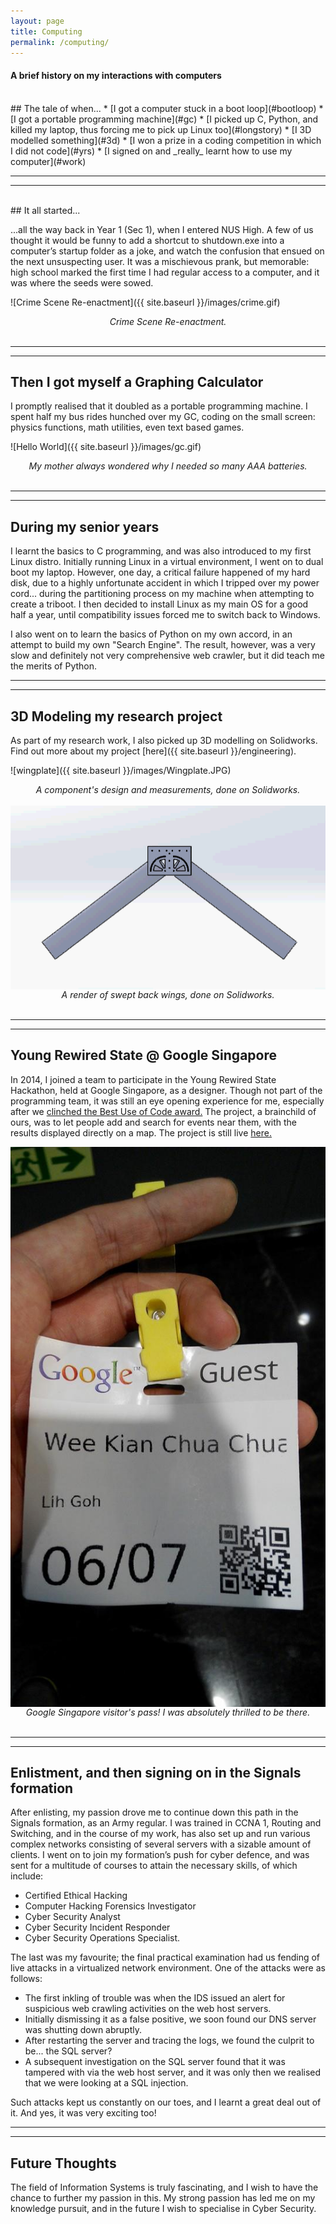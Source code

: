 ```yaml
---
layout: page
title: Computing
permalink: /computing/
---
```

#### A brief history on my interactions with computers
<br>
## The tale of when...
  * [I got a computer stuck in a boot loop](#bootloop)
  * [I got a portable programming machine](#gc)
  * [I picked up C, Python, and killed my laptop, thus forcing me to pick up Linux too](#longstory)
  * [I 3D modelled something](#3d)
  * [I won a prize in a coding competition in which I did not code](#yrs)
  * [I signed on and _really_ learnt how to use my computer](#work)  
  
----
****  
<br>
<a id="bootloop"></a>
## It all started... 

...all the way back in Year 1 (Sec 1), when I entered NUS High. A few of us thought it would be funny to add a shortcut to shutdown.exe into a computer’s startup folder as a joke, and watch the confusion that ensued on the next unsuspecting user. It was a mischievous prank, but memorable: high school marked the first time I had regular access to a computer, and it was where the seeds were sowed.

![Crime Scene Re-enactment]({{ site.baseurl }}/images/crime.gif)
<div style="text-align:center;">
    <em>Crime Scene Re-enactment.</em>
</div>    
<br>


  
  
----
****
<a id="gc"></a>
## Then I got myself a Graphing Calculator 
I promptly realised that it doubled as a portable programming machine. I spent half my bus rides hunched over my GC, coding on the small screen: physics functions, math utilities, even text based games.

![Hello World]({{ site.baseurl }}/images/gc.gif)
<div style="text-align:center;">
    <em>My mother always wondered why I needed so many AAA batteries.</em>
</div>    
<br> 

----
**** 
<a id="longstory"></a>
## During my senior years 
I learnt the basics to C programming, and was also introduced to my first Linux distro. Initially running Linux in a virtual environment, I went on to dual boot my laptop. However, one day, a critical failure happened of my hard disk, due to a highly unfortunate accident in which I tripped over my power cord... during the partitioning process on my machine when attempting to create a triboot. I then decided to install Linux as my main OS for a good half a year, until compatibility issues forced me to switch back to Windows.

I also went on to learn the basics of Python on my own accord, in an attempt to build my own "Search Engine". The result, however, was a very slow and definitely not very comprehensive web crawler, but it did teach me the merits of Python.

----
****  
<a id="3d"></a>
## 3D Modeling my research project 
As part of my research work, I also picked up 3D modelling on Solidworks. Find out more about my project [here]({{ site.baseurl }}/engineering).

![wingplate]({{ site.baseurl }}/images/Wingplate.JPG)  
<div style="text-align:center;">
    <em>A component's design and measurements, done on Solidworks.</em>
     </div>    
<br> 
 
 <img src="/images/wingplate.gif" alt="wingplate movement" style="display:block;margin:0 auto;">  
<div style="text-align:center;">
    <em>A render of swept back wings, done on Solidworks.</em>
</div>    
<br> 

----
****  
<a id="yrs"></a>
## Young Rewired State @ Google Singapore 
In 2014, I joined a team to participate in the Young Rewired State Hackathon, held at Google Singapore, as a designer. Though not part of the programming team, it was still an eye opening experience for me, especially after we [clinched the Best Use of Code award.](https://web.archive.org/web/20150922162216/http://hacks.youngrewiredstate.org/events/yrssingapore) The project, a brainchild of ours, was to let people add and search for events near them, with the results displayed directly on a map. The project is still live [here.](http://sup-sg.appspot.com/) 

<img src="/images/google.jpg" alt="Google" style="display:block;margin:0 auto;">  
<div style="text-align:center;">
    <em>Google Singapore visitor's pass! I was absolutely thrilled to be there.</em>
</div>    
<br> 

----
****  
<a id="work"></a>
## Enlistment, and then signing on in the Signals formation 
After enlisting, my passion drove me to continue down this path in the Signals formation, as an Army regular. I was trained in CCNA 1, Routing and Switching, and in the course of my work, has also set up and run various complex networks consisting of several servers with a sizable amount of clients. I went on to join my formation’s push for cyber defence, and was sent for a multitude of courses to attain the necessary skills, of which include:

* Certified Ethical Hacking
* Computer Hacking Forensics Investigator 
* Cyber Security Analyst 
* Cyber Security Incident Responder
* Cyber Security Operations Specialist.  

The last was my favourite; the final practical examination had us fending of live attacks in a virtualized network environment.
One of the attacks were as follows:  
* The first inkling of trouble was when the IDS issued an alert for suspicious web crawling activities on the web host servers.
* Initially dismissing it as a false positive, we soon found our DNS server was shutting down abruptly. 
* After restarting the server and tracing the logs, we found the culprit to be... the SQL server? 
* A subsequent investigation on the SQL server found that it was tampered with via the web host server, and it was only then we realised that we were looking at a SQL injection.  

Such attacks kept us constantly on our toes, and I learnt a great deal out of it. And yes, it was very exciting too!

----
**** 

## Future Thoughts
The field of Information Systems is truly fascinating, and I wish to have the chance to further my passion in this. My strong passion has led me on my knowledge pursuit, and in the future I wish to specialise in Cyber Security.
